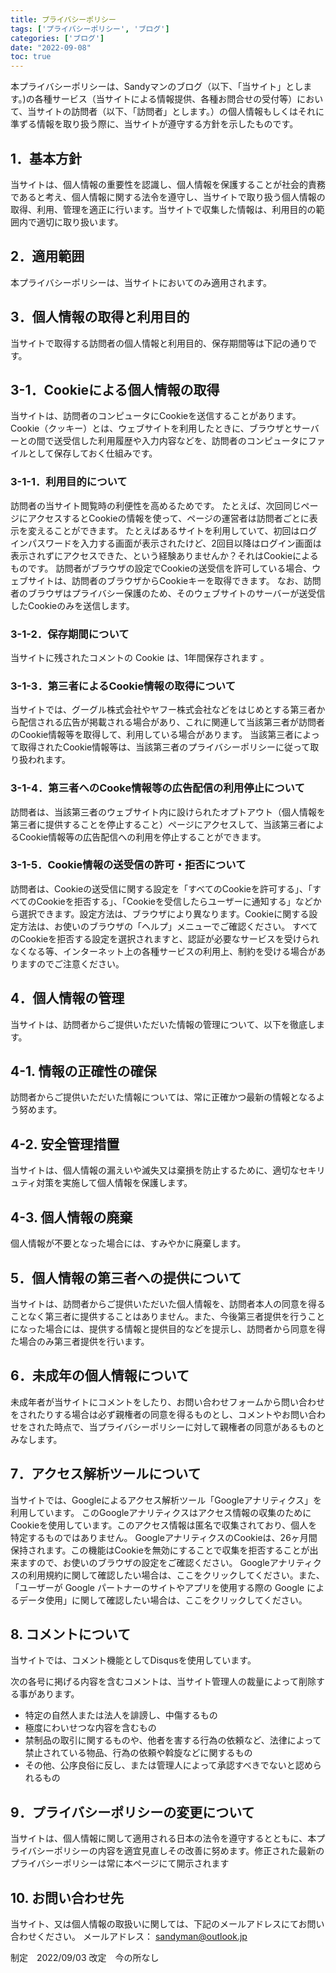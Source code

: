```yaml
---
title: プライバシーポリシー
tags: ['プライバシーポリシー', 'ブログ']
categories: ['ブログ']
date: "2022-09-08"
toc: true
---
```


本プライバシーポリシーは、Sandyマンのブログ（以下、「当サイト」とします。)の各種サービス（当サイトによる情報提供、各種お問合せの受付等）において、当サイトの訪問者（以下、「訪問者」とします。）の個人情報もしくはそれに準ずる情報を取り扱う際に、当サイトが遵守する方針を示したものです。

## 1．基本方針
当サイトは、個人情報の重要性を認識し、個人情報を保護することが社会的責務であると考え、個人情報に関する法令を遵守し、当サイトで取り扱う個人情報の取得、利用、管理を適正に行います。当サイトで収集した情報は、利用目的の範囲内で適切に取り扱います。

## 2．適用範囲
本プライバシーポリシーは、当サイトにおいてのみ適用されます。

## 3．個人情報の取得と利用目的
当サイトで取得する訪問者の個人情報と利用目的、保存期間等は下記の通りです。

## 3-1．Cookieによる個人情報の取得
当サイトは、訪問者のコンピュータにCookieを送信することがあります。
Cookie（クッキー）とは、ウェブサイトを利用したときに、ブラウザとサーバーとの間で送受信した利用履歴や入力内容などを、訪問者のコンピュータにファイルとして保存しておく仕組みです。

### 3-1-1．利用目的について
訪問者の当サイト閲覧時の利便性を高めるためです。
たとえば、次回同じページにアクセスするとCookieの情報を使って、ページの運営者は訪問者ごとに表示を変えることができます。
たとえばあるサイトを利用していて、初回はログインパスワードを入力する画面が表示されたけど、2回目以降はログイン画面は表示されずにアクセスできた、という経験ありませんか？それはCookieによるものです。
訪問者がブラウザの設定でCookieの送受信を許可している場合、ウェブサイトは、訪問者のブラウザからCookieキーを取得できます。
なお、訪問者のブラウザはプライバシー保護のため、そのウェブサイトのサーバーが送受信したCookieのみを送信します。

### 3-1-2．保存期間について
当サイトに残されたコメントの Cookie は、1年間保存されます 。

### 3-1-3．第三者によるCookie情報の取得について
当サイトでは、グーグル株式会社やヤフー株式会社などをはじめとする第三者から配信される広告が掲載される場合があり、これに関連して当該第三者が訪問者のCookie情報等を取得して、利用している場合があります。
当該第三者によって取得されたCookie情報等は、当該第三者のプライバシーポリシーに従って取り扱われます。

### 3-1-4．第三者へのCooke情報等の広告配信の利用停止について
訪問者は、当該第三者のウェブサイト内に設けられたオプトアウト（個人情報を第三者に提供することを停止すること）ページにアクセスして、当該第三者によるCookie情報等の広告配信への利用を停止することができます。

### 3-1-5．Cookie情報の送受信の許可・拒否について
訪問者は、Cookieの送受信に関する設定を「すべてのCookieを許可する」、「すべてのCookieを拒否する」、「Cookieを受信したらユーザーに通知する」などから選択できます。設定方法は、ブラウザにより異なります。Cookieに関する設定方法は、お使いのブラウザの「ヘルプ」メニューでご確認ください。
すべてのCookieを拒否する設定を選択されますと、認証が必要なサービスを受けられなくなる等、インターネット上の各種サービスの利用上、制約を受ける場合がありますのでご注意ください。

## 4．個人情報の管理
当サイトは、訪問者からご提供いただいた情報の管理について、以下を徹底します。

## 4-1. 情報の正確性の確保
訪問者からご提供いただいた情報については、常に正確かつ最新の情報となるよう努めます。

## 4-2. 安全管理措置
当サイトは、個人情報の漏えいや滅失又は棄損を防止するために、適切なセキリュティ対策を実施して個人情報を保護します。

## 4-3. 個人情報の廃棄
個人情報が不要となった場合には、すみやかに廃棄します。

## 5．個人情報の第三者への提供について
当サイトは、訪問者からご提供いただいた個人情報を、訪問者本人の同意を得ることなく第三者に提供することはありません。また、今後第三者提供を行うことになった場合には、提供する情報と提供目的などを提示し、訪問者から同意を得た場合のみ第三者提供を行います。

## 6．未成年の個人情報について
未成年者が当サイトにコメントをしたり、お問い合わせフォームから問い合わせをされたりする場合は必ず親権者の同意を得るものとし、コメントやお問い合わせをされた時点で、当プライバシーポリシーに対して親権者の同意があるものとみなします。

## 7．アクセス解析ツールについて
当サイトでは、Googleによるアクセス解析ツール「Googleアナリティクス」を利用しています。
このGoogleアナリティクスはアクセス情報の収集のためにCookieを使用しています。このアクセス情報は匿名で収集されており、個人を特定するものではありません。
GoogleアナリティクスのCookieは、26ヶ月間保持されます。この機能はCookieを無効にすることで収集を拒否することが出来ますので、お使いのブラウザの設定をご確認ください。
Googleアナリティクスの利用規約に関して確認したい場合は、ここをクリックしてください。また、「ユーザーが Google パートナーのサイトやアプリを使用する際の Google によるデータ使用」に関して確認したい場合は、ここをクリックしてください。

## 8. コメントについて

当サイトでは、コメント機能としてDisqusを使用しています。

次の各号に掲げる内容を含むコメントは、当サイト管理人の裁量によって削除する事があります。

- 特定の自然人または法人を誹謗し、中傷するもの
- 極度にわいせつな内容を含むもの
- 禁制品の取引に関するものや、他者を害する行為の依頼など、法律によって禁止されている物品、行為の依頼や斡旋などに関するもの
- その他、公序良俗に反し、または管理人によって承認すべきでないと認められるもの


## 9．プライバシーポリシーの変更について
当サイトは、個人情報に関して適用される日本の法令を遵守するとともに、本プライバシーポリシーの内容を適宜見直しその改善に努めます。修正された最新のプライバシーポリシーは常に本ページにて開示されます

## 10. お問い合わせ先
当サイト、又は個人情報の取扱いに関しては、下記のメールアドレスにてお問い合わせください。
メールアドレス： sandyman@outlook.jp

制定　2022/09/03
改定　今の所なし